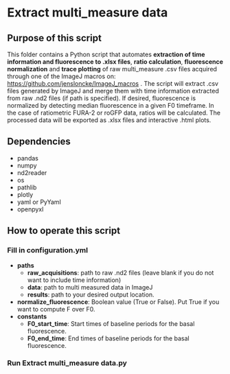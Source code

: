 # Extract multi_measure data

## Purpose of this script
This folder contains a Python script that automates **extraction of time information and fluorescence to .xlsx files**, **ratio calculation**, **fluorescence normalization** and **trace plotting** of raw multi_measure .csv files acquired through one of the ImageJ macros on: https://github.com/jensloncke/ImageJ_macros .
The script will extract .csv files generated by ImageJ and merge them with time information extracted from raw .nd2 files (if path is specified). If desired, fluorescence is normalized by detecting median fluorescence in a given F0 timeframe. In the case of ratiometric FURA-2 or roGFP data, ratios will be calculated.
The processed data will be exported as .xlsx files and interactive .html plots.

## Dependencies 
* pandas
* numpy
* nd2reader
* os
* pathlib
* plotly
* yaml or PyYaml
* openpyxl

## How to operate this script

### Fill in configuration.yml

* **paths**
	* **raw_acquisitions**: path to raw .nd2 files (leave blank if you do not want to include time information)
	* **data**: path to multi measured data in ImageJ
	* **results**: path to your desired output location.
* **normalize_fluorescence**: Boolean value (True or False). Put True if you want to compute F over F0.
* **constants**
  * **F0_start_time**: Start times of baseline periods for the basal fluorescence.
  * **F0_end_time**: End times of baseline periods for the basal fluorescence.
  
### Run Extract multi_measure data.py
